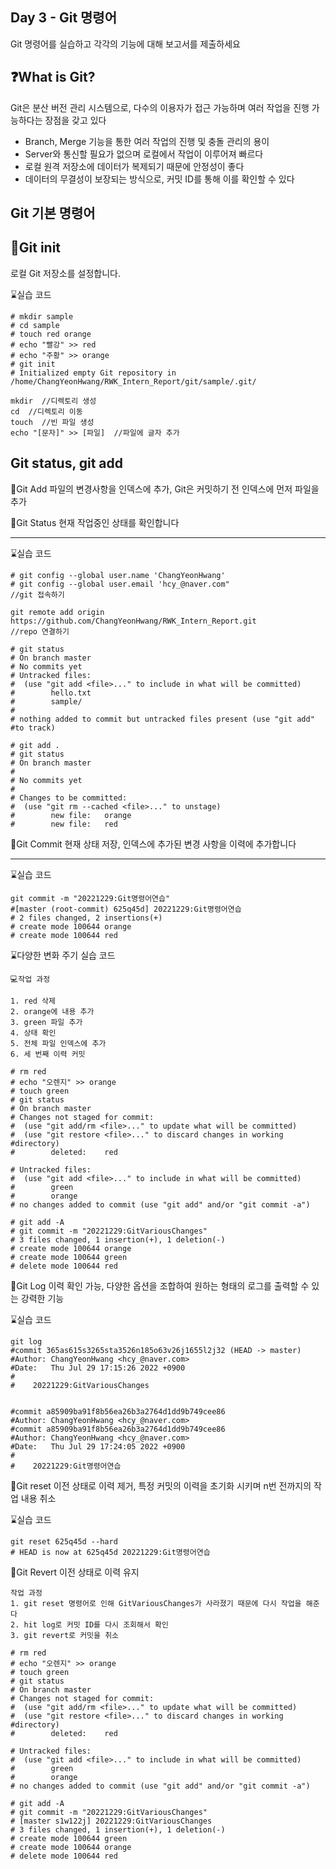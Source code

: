 Day 3 - Git 명령어
---
Git 명령어를 실습하고 각각의 기능에 대해 보고서를 제출하세요

❓What is Git?
---

Git은 분산 버전 관리 시스템으로, 다수의 이용자가 접근 가능하며 여러 작업을 진행 가능하다는 장점을 갖고 있다

+ Branch, Merge 기능을 통한 여러 작업의 진행 및 충돌 관리의 용이
+ Server와 통신할 필요가 없으며 로컬에서 작업이 이루어져 빠르다
+ 로컬 원격 저장소에 데이터가 복제되기 때문에 안정성이 좋다
+ 데이터의 무결성이 보장되는 방식으로, 커밋 ID를 통해 이를 확인할 수 있다

Git 기본 명령어
---

🔎Git init
---
로컬 Git 저장소를 설정합니다.

⌛실습 코드

```
# mkdir sample
# cd sample
# touch red orange
# echo "빨강" >> red
# echo "주황" >> orange
# git init
# Initialized empty Git repository in /home/ChangYeonHwang/RWK_Intern_Report/git/sample/.git/
```

```
mkdir  //디렉토리 생성
cd  //디렉토리 이동
touch  //빈 파일 생성
echo "[문자]" >> [파일]  //파일에 글자 추가
```

Git status, git add
---

🔎Git Add
파일의 변경사항을 인덱스에 추가, Git은 커밋하기 전 인덱스에 먼저 파일을 추가

🔎Git Status
현재 작업중인 상태를 확인합니다

---

⌛실습 코드

```
# git config --global user.name 'ChangYeonHwang'
# git config --global user.email 'hcy_@naver.com"
//git 접속하기

git remote add origin https://github.com/ChangYeonHwang/RWK_Intern_Report.git
//repo 연결하기

# git status
# On branch master
# No commits yet
# Untracked files:
#  (use "git add <file>..." to include in what will be committed)
#        hello.txt
#        sample/
#
# nothing added to commit but untracked files present (use "git add" #to track)

# git add .
# git status
# On branch master
#
# No commits yet
#
# Changes to be committed:
#  (use "git rm --cached <file>..." to unstage)
#        new file:   orange
#        new file:   red
```

🔎Git Commit
현재 상태 저장, 인덱스에 추가된 변경 사항을 이력에 추가합니다

---

⌛실습 코드

```
git commit -m "20221229:Git명령어연습"
#[master (root-commit) 625q45d] 20221229:Git명령어연습
# 2 files changed, 2 insertions(+)
# create mode 100644 orange
# create mode 100644 red
```

⌛다양한 변화 주기 실습 코드

```
💻작업 과정

1. red 삭제
2. orange에 내용 추가
3. green 파일 추가
4. 상태 확인
5. 전체 파일 인덱스에 추가
6. 세 번째 이력 커밋

# rm red
# echo "오렌지" >> orange
# touch green
# git status
# On branch master
# Changes not staged for commit:
#  (use "git add/rm <file>..." to update what will be committed)
#  (use "git restore <file>..." to discard changes in working #directory)
#        deleted:    red

# Untracked files:
#  (use "git add <file>..." to include in what will be committed)
#        green
#        orange
# no changes added to commit (use "git add" and/or "git commit -a")

# git add -A
# git commit -m "20221229:GitVariousChanges"
# 3 files changed, 1 insertion(+), 1 deletion(-)
# create mode 100644 orange
# create mode 100644 green
# delete mode 100644 red
```

🔎Git Log
이력 확인 가능, 다양한 옵션을 조합하여 원하는 형태의 로그를 출력할 수 있는 강력한 기능 


⌛실습 코드

```
git log
#commit 365as615s3265sta3526n185o63v26j1655l2j32 (HEAD -> master)
#Author: ChangYeonHwang <hcy_@naver.com>
#Date:   Thu Jul 29 17:15:26 2022 +0900
#
#    20221229:GitVariousChanges


#commit a85909ba91f8b56ea26b3a2764d1dd9b749cee86
#Author: ChangYeonHwang <hcy_@naver.com>
#commit a85909ba91f8b56ea26b3a2764d1dd9b749cee86
#Author: ChangYeonHwang <hcy_@naver.com>
#Date:   Thu Jul 29 17:24:05 2022 +0900
#
#    20221229:Git명령어연습
```

🔎Git reset
이전 상태로 이력 제거, 특정 커밋의 이력을 초기화 시키며 n번 전까지의 작업 내용 취소

⌛실습 코드

```
git reset 625q45d --hard
# HEAD is now at 625q45d 20221229:Git명령어연습
```

🔎Git Revert
이전 상태로 이력 유지

```
작업 과정
1. git reset 명령어로 인해 GitVariousChanges가 사라졌기 때문에 다시 작업을 해준다
2. hit log로 커밋 ID를 다시 조회해서 확인
3. git revert로 커밋을 취소

# rm red
# echo "오렌지" >> orange
# touch green
# git status
# On branch master
# Changes not staged for commit:
#  (use "git add/rm <file>..." to update what will be committed)
#  (use "git restore <file>..." to discard changes in working #directory)
#        deleted:    red

# Untracked files:
#  (use "git add <file>..." to include in what will be committed)
#        green
#        orange
# no changes added to commit (use "git add" and/or "git commit -a")

# git add -A
# git commit -m "20221229:GitVariousChanges"
# [master s1w122j] 20221229:GitVariousChanges
# 3 files changed, 1 insertion(+), 1 deletion(-)
# create mode 100644 green
# create mode 100644 orange
# delete mode 100644 red
```
